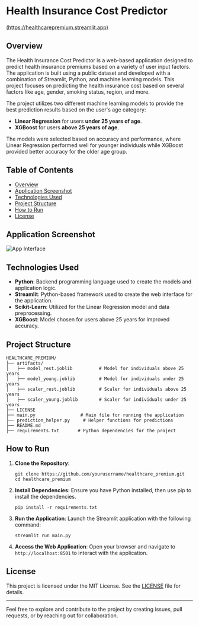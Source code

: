 # Health Insurance Cost Predictor

[(https://healthcarepremium.streamlit.app)](https://healthcarepremium.streamlit.app/)

## Overview
The Health Insurance Cost Predictor is a web-based application designed to predict health insurance premiums based on a variety of user input factors. The application is built using a public dataset and developed with a combination of Streamlit, Python, and machine learning models. This project focuses on predicting the health insurance cost based on several factors like age, gender, smoking status, region, and more.

The project utilizes two different machine learning models to provide the best prediction results based on the user's age category:
- **Linear Regression** for users **under 25 years of age**.
- **XGBoost** for users **above 25 years of age**.

The models were selected based on accuracy and performance, where Linear Regression performed well for younger individuals while XGBoost provided better accuracy for the older age group.

## Table of Contents
- [Overview](#overview)
- [Application Screenshot](#application-screenshot)
- [Technologies Used](#technologies-used)
- [Project Structure](#project-structure)
- [How to Run](#how-to-run)
- [License](#license)

## Application Screenshot
![App Interface](image.png)

## Technologies Used
- **Python**: Backend programming language used to create the models and application logic.
- **Streamlit**: Python-based framework used to create the web interface for the application.
- **Scikit-Learn**: Utilized for the Linear Regression model and data preprocessing.
- **XGBoost**: Model chosen for users above 25 years for improved accuracy.

## Project Structure
```
HEALTHCARE_PREMIUM/
├── artifacts/
│   ├── model_rest.joblib          # Model for individuals above 25 years
│   ├── model_young.joblib         # Model for individuals under 25 years
│   ├── scaler_rest.joblib         # Scaler for individuals above 25 years
│   ├── scaler_young.joblib        # Scaler for individuals under 25 years
├── LICENSE
├── main.py                 # Main file for running the application
├── prediction_helper.py     # Helper functions for predictions
├── README.md
├── requirements.txt       # Python dependencies for the project
```

## How to Run
1. **Clone the Repository**:
   ```
   git clone https://github.com/yourusername/healthcare_premium.git
   cd healthcare_premium
   ```

2. **Install Dependencies**:
   Ensure you have Python installed, then use pip to install the dependencies.
   ```
   pip install -r requirements.txt
   ```

3. **Run the Application**:
   Launch the Streamlit application with the following command:
   ```
   streamlit run main.py
   ```

4. **Access the Web Application**:
   Open your browser and navigate to `http://localhost:8501` to interact with the application.

## License
This project is licensed under the MIT License. See the [LICENSE](LICENSE) file for details.

---

Feel free to explore and contribute to the project by creating issues, pull requests, or by reaching out for collaboration.

